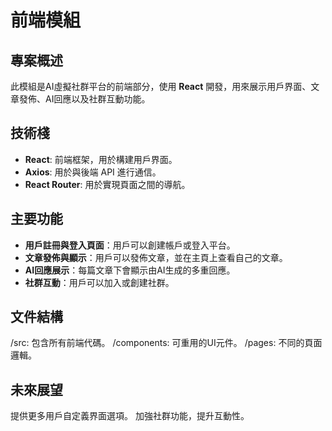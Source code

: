 # 前端模組

## 專案概述
此模組是AI虛擬社群平台的前端部分，使用 **React** 開發，用來展示用戶界面、文章發佈、AI回應以及社群互動功能。

## 技術棧
- **React**: 前端框架，用於構建用戶界面。
- **Axios**: 用於與後端 API 進行通信。
- **React Router**: 用於實現頁面之間的導航。

## 主要功能
- **用戶註冊與登入頁面**：用戶可以創建帳戶或登入平台。
- **文章發佈與顯示**：用戶可以發佈文章，並在主頁上查看自己的文章。
- **AI回應展示**：每篇文章下會顯示由AI生成的多重回應。
- **社群互動**：用戶可以加入或創建社群。

## 文件結構
/src: 包含所有前端代碼。
/components: 可重用的UI元件。
/pages: 不同的頁面邏輯。

## 未來展望
提供更多用戶自定義界面選項。
加強社群功能，提升互動性。
